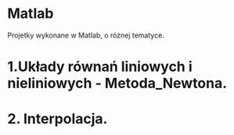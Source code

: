 # Matlab
Projetky wykonane w Matlab, o różnej tematyce.
# 1.Układy równań liniowych i nieliniowych - Metoda_Newtona.
# 2. Interpolacja.

